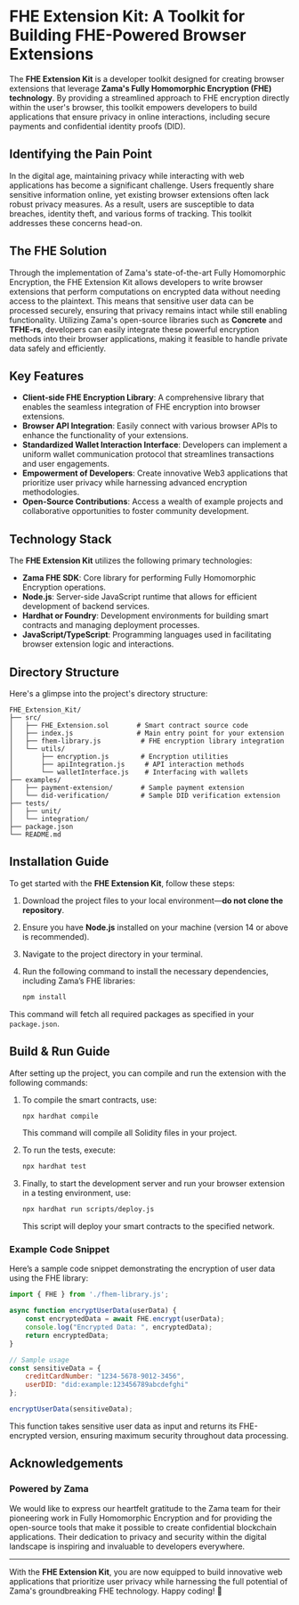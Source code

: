 # FHE Extension Kit: A Toolkit for Building FHE-Powered Browser Extensions

The **FHE Extension Kit** is a developer toolkit designed for creating browser extensions that leverage **Zama's Fully Homomorphic Encryption (FHE) technology**. By providing a streamlined approach to FHE encryption directly within the user's browser, this toolkit empowers developers to build applications that ensure privacy in online interactions, including secure payments and confidential identity proofs (DID). 

## Identifying the Pain Point

In the digital age, maintaining privacy while interacting with web applications has become a significant challenge. Users frequently share sensitive information online, yet existing browser extensions often lack robust privacy measures. As a result, users are susceptible to data breaches, identity theft, and various forms of tracking. This toolkit addresses these concerns head-on. 

## The FHE Solution

Through the implementation of Zama's state-of-the-art Fully Homomorphic Encryption, the FHE Extension Kit allows developers to write browser extensions that perform computations on encrypted data without needing access to the plaintext. This means that sensitive user data can be processed securely, ensuring that privacy remains intact while still enabling functionality. Utilizing Zama's open-source libraries such as **Concrete** and **TFHE-rs**, developers can easily integrate these powerful encryption methods into their browser applications, making it feasible to handle private data safely and efficiently.

## Key Features

- **Client-side FHE Encryption Library**: A comprehensive library that enables the seamless integration of FHE encryption into browser extensions.
- **Browser API Integration**: Easily connect with various browser APIs to enhance the functionality of your extensions.
- **Standardized Wallet Interaction Interface**: Developers can implement a uniform wallet communication protocol that streamlines transactions and user engagements.
- **Empowerment of Developers**: Create innovative Web3 applications that prioritize user privacy while harnessing advanced encryption methodologies.
- **Open-Source Contributions**: Access a wealth of example projects and collaborative opportunities to foster community development.

## Technology Stack

The **FHE Extension Kit** utilizes the following primary technologies:

- **Zama FHE SDK**: Core library for performing Fully Homomorphic Encryption operations.
- **Node.js**: Server-side JavaScript runtime that allows for efficient development of backend services.
- **Hardhat or Foundry**: Development environments for building smart contracts and managing deployment processes.
- **JavaScript/TypeScript**: Programming languages used in facilitating browser extension logic and interactions.

## Directory Structure

Here's a glimpse into the project's directory structure:

```
FHE_Extension_Kit/
├── src/
│   ├── FHE_Extension.sol       # Smart contract source code
│   ├── index.js                # Main entry point for your extension
│   ├── fhem-library.js          # FHE encryption library integration
│   └── utils/
│       ├── encryption.js        # Encryption utilities
│       ├── apiIntegration.js     # API interaction methods
│       └── walletInterface.js    # Interfacing with wallets
├── examples/
│   ├── payment-extension/       # Sample payment extension
│   └── did-verification/        # Sample DID verification extension
├── tests/
│   ├── unit/
│   └── integration/
├── package.json
└── README.md
```

## Installation Guide

To get started with the **FHE Extension Kit**, follow these steps:

1. Download the project files to your local environment—**do not clone the repository**.
2. Ensure you have **Node.js** installed on your machine (version 14 or above is recommended).
3. Navigate to the project directory in your terminal.
4. Run the following command to install the necessary dependencies, including Zama’s FHE libraries:

   ```bash
   npm install
   ```

This command will fetch all required packages as specified in your `package.json`.

## Build & Run Guide

After setting up the project, you can compile and run the extension with the following commands:

1. To compile the smart contracts, use:

   ```bash
   npx hardhat compile
   ```

   This command will compile all Solidity files in your project.

2. To run the tests, execute:

   ```bash
   npx hardhat test
   ```

3. Finally, to start the development server and run your browser extension in a testing environment, use:

   ```bash
   npx hardhat run scripts/deploy.js
   ```

   This script will deploy your smart contracts to the specified network.

### Example Code Snippet

Here’s a sample code snippet demonstrating the encryption of user data using the FHE library:

```javascript
import { FHE } from './fhem-library.js';

async function encryptUserData(userData) {
    const encryptedData = await FHE.encrypt(userData);
    console.log("Encrypted Data: ", encryptedData);
    return encryptedData;
}

// Sample usage
const sensitiveData = {
    creditCardNumber: "1234-5678-9012-3456",
    userDID: "did:example:123456789abcdefghi"
};

encryptUserData(sensitiveData);
```

This function takes sensitive user data as input and returns its FHE-encrypted version, ensuring maximum security throughout data processing.

## Acknowledgements

### Powered by Zama

We would like to express our heartfelt gratitude to the Zama team for their pioneering work in Fully Homomorphic Encryption and for providing the open-source tools that make it possible to create confidential blockchain applications. Their dedication to privacy and security within the digital landscape is inspiring and invaluable to developers everywhere.

---

With the **FHE Extension Kit**, you are now equipped to build innovative web applications that prioritize user privacy while harnessing the full potential of Zama's groundbreaking FHE technology. Happy coding! 🚀